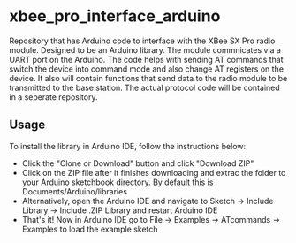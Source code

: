# xbee_pro_interface_arduino
Repository that has Arduino code to interface with the XBee SX Pro radio module. Designed to be an Arduino library.
The module commnicates via a UART port on the Arduino. The code helps with sending AT commands that switch the device into command mode and also change AT registers on the device. It also will contain functions that send data to the radio module to be transmitted to the base station. The actual protocol code will be contained in a seperate repository.

## Usage
To install the library in Arduino IDE, follow the instructions below:
- Click the "Clone or Download" button and click "Download ZIP"
- Click on the ZIP file after it finishes downloading and extrac the folder to your Arduino sketchbook directory. By default this is Documents/Arduino/libraries
- Alternatively, open the Arduino IDE and navigate to Sketch -> Include Library -> Include .ZIP Library and restart Arduino IDE
- That's it! Now in Arduino IDE go to File -> Examples -> ATcommands -> Examples to load the example sketch
